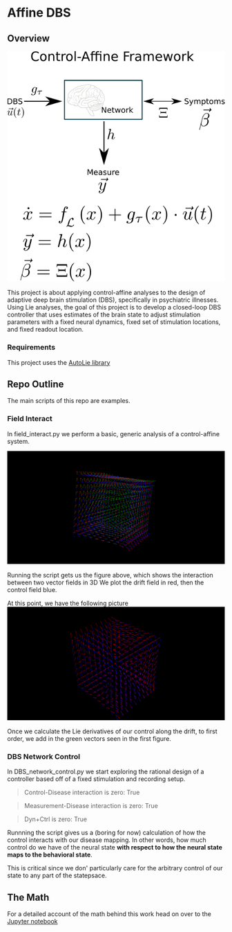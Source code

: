 # Affine DBS

## Overview
![Overview of Framework](imgs/ctrl_aff_sysdiag.png)

This project is about applying control-affine analyses to the design of adaptive deep brain stimulation (DBS), specifically in psychiatric illnesses.
Using Lie analyses, the goal of this project is to develop a closed-loop DBS controller that uses estimates of the brain state to adjust stimulation parameters with a fixed neural dynamics, fixed set of stimulation locations, and fixed readout location.

### Requirements
This project uses the [AutoLie library](https://github.com/virati/autoLie)

## Repo Outline
The main scripts of this repo are examples.

### Field Interact
In field_interact.py we perform a basic, generic analysis of a control-affine system.

![](imgs/field-interact-LD.png)

Running the script gets us the figure above, which shows the interaction between two vector fields in 3D
We plot the drift field in red, then the control field blue.

At this point, we have the following picture
![](imgs/field-interact.png)

Once we calculate the Lie derivatives of our control along the drift, to first order, we add in the green vectors seen in the first figure.

### DBS Network Control
In DBS_network_control.py we start exploring the rational design of a controller based off of a fixed stimulation and recording setup.

> Control-Disease interaction is zero: True

> Measurement-Disease interaction is zero: True

> Dyn+Ctrl is zero: True


Runnning the script gives us a (boring for now) calculation of how the control interacts with our disease mapping. In other words, how much control do we have of the neural state **with respect to how the neural state maps to the behavioral state**.

This is critical since we don' particularly care for the arbitrary control of our state to any part of the statepsace.


## The Math
For a detailed account of the math behind this work head on over to the [Jupyter notebook]()

